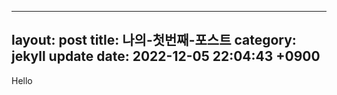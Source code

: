 -----
layout: post
title: 나의-첫번째-포스트
category: jekyll update
date:   2022-12-05 22:04:43 +0900
-----
Hello